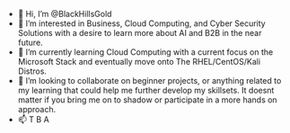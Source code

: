 - 👋 Hi, I’m @BlackHillsGold
- 👀 I’m interested in Business, Cloud Computing, and Cyber Security Solutions with a desire to learn more about AI and B2B in the near future.
- 🌱 I’m currently learning Cloud Computing with a current focus on the Microsoft Stack and eventually move onto The RHEL/CentOS/Kali Distros.
- 💞️ I’m looking to collaborate on beginner projects, or anything related to my learning that could help me further develop my skillsets. It doesnt matter if you bring me on to shadow or participate in a more hands on approach.
- 📫 T B A

<!---
BlackHillsGold/BlackHillsGold is a ✨ special ✨ repository because its `README.md` (this file) appears on your GitHub profile.
You can click the Preview link to take a look at your changes.
--->
